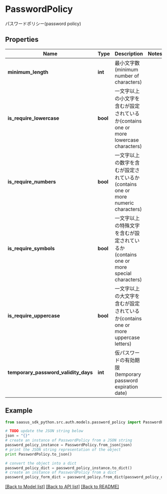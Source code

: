 # PasswordPolicy

パスワードポリシー(password policy)

## Properties
Name | Type | Description | Notes
------------ | ------------- | ------------- | -------------
**minimum_length** | **int** | 最小文字数(minimum number of characters) | 
**is_require_lowercase** | **bool** | 一文字以上の小文字を含むが設定されているか(contains one or more lowercase characters) | 
**is_require_numbers** | **bool** | 一文字以上の数字を含むが設定されているか(contains one or more numeric characters) | 
**is_require_symbols** | **bool** | 一文字以上の特殊文字を含むが設定されているか(contains one or more special characters) | 
**is_require_uppercase** | **bool** | 一文字以上の大文字を含むが設定されているか(contains one or more uppercase letters) | 
**temporary_password_validity_days** | **int** | 仮パスワードの有効期限(temporary password expiration date) | 

## Example

```python
from saasus_sdk_python.src.auth.models.password_policy import PasswordPolicy

# TODO update the JSON string below
json = "{}"
# create an instance of PasswordPolicy from a JSON string
password_policy_instance = PasswordPolicy.from_json(json)
# print the JSON string representation of the object
print PasswordPolicy.to_json()

# convert the object into a dict
password_policy_dict = password_policy_instance.to_dict()
# create an instance of PasswordPolicy from a dict
password_policy_form_dict = password_policy.from_dict(password_policy_dict)
```
[[Back to Model list]](../README.md#documentation-for-models) [[Back to API list]](../README.md#documentation-for-api-endpoints) [[Back to README]](../README.md)


